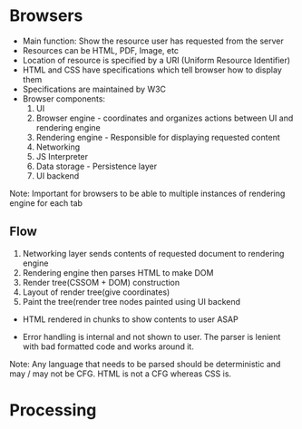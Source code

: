 # Browsers
- Main function: Show the resource user has requested from the server
- Resources can be HTML, PDF, Image, etc
- Location of resource is specified by a URI (Uniform Resource Identifier)
- HTML and CSS have specifications which tell browser how to display them
- Specifications are maintained by W3C
- Browser components:
    1. UI 
    2. Browser engine - coordinates and organizes actions between UI and rendering engine
    3. Rendering engine - Responsible for displaying requested content
    4. Networking
    5. JS Interpreter
    6. Data storage - Persistence layer
    7. UI backend

Note: Important for browsers to be able to multiple instances of rendering engine for each tab

## Flow
1. Networking layer sends contents of requested document to rendering engine
2. Rendering engine then parses HTML to make DOM
3. Render tree(CSSOM + DOM) construction 
4. Layout of render tree(give coordinates)
5. Paint the tree(render tree nodes painted using UI backend
- HTML rendered in chunks to show contents to user ASAP

- Error handling is internal and not shown to user. The parser is lenient with bad formatted code and works around it.

Note: Any language that needs to be parsed should be deterministic and may / may not be CFG. HTML is not a CFG whereas CSS is.

# Processing <script>
- The browser executes the <script> tag as soon as it reaches it. The parsing is stopped until the script is not executed.
- If script is external, it should be fetched from the external resource first.
- "defer" changes the halting behavior
- WebKit blocks scripts when they try to access style sheets which are unloaded. Firefox blocks all scripts when stylesheet is being loaded and parsed.

# Render tree
- Purpose of render tree is to be able to paint all the elements in the right order to be displayed.
- Calculating values of render like coordinates, size, etc is called layout (recursive process btw)
